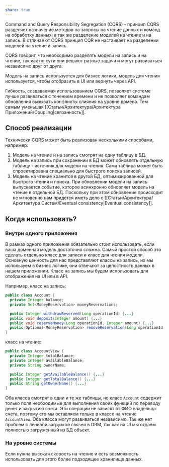 ```yaml
---
share: true
---
```



Command and Query Responsibility Segregation (CQRS) - принцип CQRS разделяет назначение методов на запросы на чтение данных и команд на обработку данных, а так же разделение моделей на чтение и на запись.
В отличае от CQRS принцип CQR не настаивает на разделении моделей на чтение и запись.

CQRS говорит, что необходимо разделять модели на запись и на чтение, так как по сути они решают разные задачи и могут развиваться независимо друг от друга.

Модель на запись используется для бизнес логики, модель для чтения используется, чтобы отобразить в UI или вернуть через API.

Гибкость, создаваемая использованием CQRS, позволяет системе лучше развиваться с течением времени и не позволяет командам обновления вызывать конфликты слияния на уровне домена. Тем самым уменьшая [[Статьи/Архитектура/Архитектура Приложений/Coupling|связанность]].

## Способ реализации
Технически CQRS может быть реализован несколькими способами, например:
1. Модель на чтение и на запись смотрят на одну таблицу в БД.
2. Модель на запись при сохранении в БД может обновлять отдельную таблицу - источник для модели на чтения. Сама таблица может быть спроектирована специально для быстрого поиска записей.
3. Модель на чтение хранится в другой БД, оптимизированной для быстрого чтения и поиска. При обновлении модели на запись выпускается событие, которое асинхронно обновляет модель на чтение в отдельной БД. Поскольку при этом обновление происходит не мгновенно нам придется иметь дело с [[Статьи/Архитектура/Архитектура Систем/Eventual consistency|Eventual consistency]].

## Когда использовать?

### Внутри одного приложения
В рамках одного приложения обязательно стоит использовать, если ваша доменная модель достаточно сложна. Самый простой способ это сделать отдельно класс для записи и класс для чтения модели. Основную ценность для нас представляют классы на запись, их мы используем в бизнес логике, они отвечают за целостность данных в нашем приложении. Класс на запись мы будем использовать для отображения на UI или в API.

Например, класс на запись:
```java
public class Account {
  private Integer balance;
  private Set<MoneyReservation> moneyReservations;

  public Integer withdrawReserved(Long operationId) {...}
  public void deposit(Integer amount) {...}
  public void reserveMoney(Long operationId, Integer amount) {...}
  public Optional<MoneyReservation> removeReservation(Long operationId) {...}
}
```

класс на чтение:
```java
public class AccountView {
  private Integer totalBalance;
  private Integer availableBalance;
  private String ownerName;

  public Integer getAvailableBalance() {...}
  public Integer getTotalBalance() {...}
  public String getOwnerName() {...}
}
```
Оба класса смотрят в одни и те же таблицы, но класс `Account` содержит только поля необходимые для выполнения своих функций по переводу денег и закрытию счета. Эти операции не зависят от ФИО владельца счета, поэтому его мы оставляем только в классе на чтение `AccountView`. Оба класса могут развиваться независимо. Так же нет проблем с ленивой загрузкой связей в ORM, так как на UI мы отдаем полностью загруженный из БД объект.

### На уровне системы
Если нужна высокая скорость на чтение и есть возможность использовать для этого более подходящее хранилище данных. 